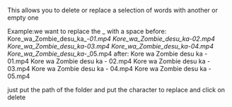 This allows you to delete or replace a selection of words with another or empty one

Example:we want to replace the _ with a space
before:
Kore_wa_Zombie_desu_ka_-_01.mp4
Kore_wa_Zombie_desu_ka_-_02.mp4
Kore_wa_Zombie_desu_ka_-_03.mp4
Kore_wa_Zombie_desu_ka_-_04.mp4
Kore_wa_Zombie_desu_ka_-_05.mp4
after:
Kore wa Zombie desu ka - 01.mp4
Kore wa Zombie desu ka - 02.mp4
Kore wa Zombie desu ka - 03.mp4
Kore wa Zombie desu ka - 04.mp4
Kore wa Zombie desu ka - 05.mp4

just put the path of the folder and put the character to replace and click on delete
